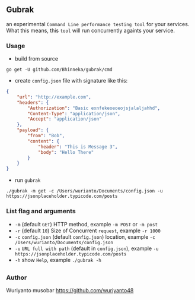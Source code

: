 ## Gubrak

an experimental `Command Line performance testing tool` for your services. What this means, this `tool` will run concurrently againts your service.

### Usage

- build from source
```shell
go get -U github.com/Bhinneka/gubrak/cmd
```

- create `config.json` file with signature like this:
```json
{
    "url": "http://example.com",
    "headers": {
        "Authorization": "Basic exnfekeoeoeojsjalaljahhd",
        "Content-Type": "application/json",
        "Accept": "application/json"
    },
	"payload": {
		"from": "Bob",
		"content": {
			"header": "This is Message 3",
			"body": "Hello There"
		}
	}
}
```

- run `gubrak`
```shell
./gubrak -m get -c /Users/wurianto/Documents/config.json -u https://jsonplaceholder.typicode.com/posts
```

### List flag and arguments
- `-m` (default `GET`) HTTP method, example `-m POST` or `-m post`
- `-r` (default `10`) Size of Concurrent `request`, example `-r 1000`
- `-c` `config.json` (default `config.json`) location, example `-c /Users/wurianto/Documents/config.json`
- `-u` `URL full with path` (default in `config.json`), example `-u https://jsonplaceholder.typicode.com/posts`
- `-h` show `Help`, example `./gubrak -h`

##

### Author
Wuriyanto musobar https://github.com/wuriyanto48